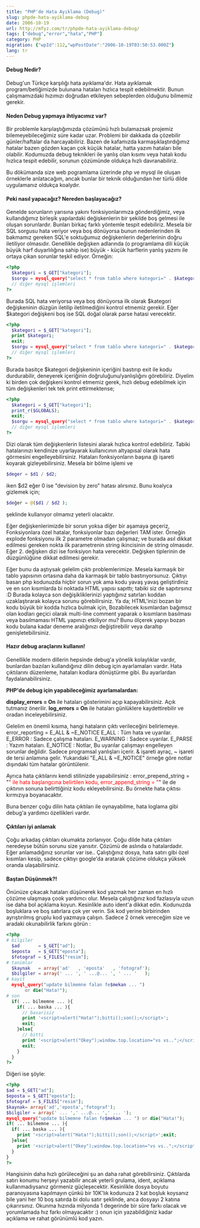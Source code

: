 ```yaml
---
title: "PHP'de Hata Ayıklama (Debug)"
slug: phpde-hata-ayiklama-debug
date: 2006-10-19
url: http://mfyz.com/tr/phpde-hata-ayiklama-debug/
tags: ["debug","error","hata","PHP"]
category: PHP
migration: {"wpId":112,"wpPostDate":"2006-10-19T03:50:53.000Z"}
lang: tr
---
```


#### Debug Nedir?

Debug'un Türkçe karşılığı hata ayıklama'dır. Hata ayıklamak program/betiğimizde bulunana hataları hızlıca tespit edebilmektir. Bunun çalışmamızdaki hızımızı doğrudan etkileyen sebeplerden olduğunu bilmemiz gerekir.

#### Neden Debug yapmaya ihtiyacımız var?

Bir problemle karşılaştığımızda çözümünü hızlı bulamazsak projemiz bilemeyebileceğimiz süre kadar uzar. Problemi bir dakkada da çözebilir günler/haftalar da harcayabiliriz. Bazen de kafamızda karmaşıklaştırdığımız hatalar bazen gözden kaçan çok küçük hatalar, hatta yazım hataları bile olabilir. Kodumuzda debug teknikleri ile yanlış olan kısımı veya hatalı kodu hızlıca tespit edebilir, sorunun çözümünde oldukça hızlı davranabiliriz.

Bu dökümanda size web pogramlama üzerinde php ve mysql ile oluşan örneklerle anlatacağım, ancak bunlar bir teknik olduğundan her türlü dilde uygulamanız oldukça koalydır.

#### Peki nasıl yapacağız? Nereden başlayacağız?

Genelde sorunların yarısına yakını fonksiyonlarımıza gönderdiğimiz, veya kullandığımız birleşik yapılardaki değişkenlerin bir şekilde boş gelmesi ile oluşan sorunlardır. Bunları birkaç farklı yöntemle tespit edebiliriz. Mesela bir SQL sorgusu hata veriyor veya boş dönüyorsa bunun nedenlerinden ilk bakmamız gereken SQL'e soktuğumuz değişkenlerin değerlerinin doğru iletiliyor olmasıdır. Genellikle değişken adlarında (o programlama dili küçük büyük harf duyarlılığına sahip ise) büyük - küçük harflerin yanlış yazımı ile ortaya çıkan sorunlar teşkil ediyor. Örneğin:

```php
<?php
  $kategori = $_GET["kategori"];
  $sorgu = mysql_query("select * from tablo where kategori=" . $kategori);
  // diğer mysql işlemleri
?>

```

Burada SQL hata veriyorsa veya boş dönüyorsa ilk olarak $kategori değişkeninin düzgün iletilip iletilmediğini kontrol etmemiz gerekir. Eğer $kategori değişkeni boş ise SQL doğal olarak parse hatasi verecektir.

```php
<?php
  $kategori = $_GET["kategori"];
  print $kategori;
  exit;
  $sorgu = mysql_query("select * from tablo where kategori=" . $kategori);
  // diğer mysql işlemleri
?>

```

Burada basitçe $kategori değişkeninin içeriğini bastırıp exit ile kodu durdurabilir, deneyerek içeriğinin doğruluğunu/yanlışlığını görebiliriz. Diyelim ki birden çok değişkeni kontrol etmemiz gerek, hızlı debug edebilmek için tüm değişkenleri tek tek print ettirmektense;

```php
<?php
  $kategori = $_GET["kategori"];
  print_r($GLOBALS);
  exit;
  $sorgu = mysql_query("select * from tablo where kategori=" . $kategori);
  // diğer mysql işlemleri
?>

```

Dizi olarak tüm değişkenlerin listesini alarak hızlıca kontrol edebiliriz. Tabiki hatalarınızı kendinize uyarlayarak kullanıcının altyapısal olarak hata görmesini engelleyebilirsiniz. Hataları fonksiyonların başına @ işareti koyarak gizleyebilirsiniz. Mesela bir bölme işlemi ve

```php
$deger = $d1 / $d2;

```

iken $d2 eğer 0 ise "devision by zero" hatası alırsınız. Bunu koalyca gizlemek için;

```php
$değer = @($d1 / $d2 );

```

şeklinde kullanıyor olmamız yeterli olacaktır.

Eğer değişkenlerimizde bir sorun yoksa diğer bir aşamaya geçeriz, Fonksiyonlara özel hatalar, fonksiyonlar bazı değerleri TAM ister. Örneğin explode fonksiyonu ilk 2 parametre olmadan çalışmaz; ve burada asıl dikkat edilmesi gereken nokta ilk parametrenin string ikincisinin de string olmasıdır. Eğer 2. değişken dizi ise fonksiyon hata verecektir. Değişken tiplerinin de düzgünlüğüne dikkat edilmesi gerekir.

Eğer bunu da aştıysak gelelim çıktı problemlerimize. Mesela karmaşık bir tablo yapısının ortasına daha da karmaşık bir tablo bastırıyorsunuz. Çıktıyı basan php kodunuzda hiçbir sorun yok ama kodu yavaş yavaş geliştirdiniz ve en son kısımlarda bi noktada HTML yapısı sapıttı; tabiki siz de sapıtırsınız :D Burada kolayca son değişikliklerinizi yaptığınız satırları koddan uzaklaştırarak kolayca sorunu görebilirsiniz. Ya da; HTML'inizi bozan bir kodu büyük bir kodda hızlıca bulmak için, Bozabilecek kısımlardan bağımsız olan kodları geçici olarak multi-line comment yaparak o kısımların basılması veya basılmaması HTML yapınızı etkiliyor mu? Bunu ölçerek yapıyı bozan kodu bulana kadar deneme aralığınızı değiştirebilir veya daraltıp genişletebilirsiniz.

#### Hazır debug araçlarını kullanın!

Genellikle modern dillerin hepsinde debug'a yönelik kolaylıklar vardır, bunlardan bazıları kullandığınız dilin debug için ayarlamaları vardır. Hata çıktılarını düzenleme, hataları kodlara dönüştürme gibi. Bu ayarlardan faydalanabilirsiniz.

**PHP'de debug için yapabileceğimiz ayarlamalardan:**

**display_errors = On** ile hataları gösterimini açıp kapayabilirsiniz. Açık tutmanız önerilir. **log_errors = On** ile hataları günlüklere kaydettirebilir ve oradan inceleyebilirsiniz.

Gelelim en önemli kısıma, hangi hataların çıktı verileceğini belirlemeye. error_reporting = E_ALL & ~E_NOTICE E_ALL : Tüm hata ve uyarılar. E_ERROR : Sadece çalışma hataları. E_WARNING : Sadece uyarılar. E_PARSE : Yazım hataları. E_NOTICE : Notlar, Bu uyarılar çalışmayı engelleyen sorunlar değildir. Sadece programsal yanlışları içerir. & işareti ayraç, ~ işareti de tersi anlamına gelir. Yukarıdaki "E_ALL & ~E_NOTICE" örneğe göre notlar dışındaki tüm hatalar görüntülenir.

Ayrıca hata çıktılarını kendi stilinizde yapabilirsiniz : error_prepend_string = "<font color=ff0000>" ile hata başlangcına belirtilen kodu, error_append_string = "</font>" ile de çıktının sonuna belirttiğiniz kodu ekleyebilirsiniz. Bu örnekte hata çıktısı kırmızıya boyanacaktır.

Buna benzer çoğu dilin hata çıktıları ile oynayabilme, hata loglama gibi debug'a yardımcı özellikleri vardır.

#### Çıktıları iyi anlamak

Çoğu arkadaş çıktıları okumakta zorlanıyor. Çoğu dilde hata çıktıları neredeyse bütün sorunu size yansıtır. Çözümü de aslında o hatalardadır. Eğer anlamadığınız sorunlar var ise.. Çalıştığınız dosya, hata satırı gibi özel kısımları kesip, sadece çıktıyı google'da aratarak çözüme oldukça yüksek oranda ulaşabilirsiniz.

#### Baştan Düşünmek?!

Önünüze çıkacak hataları düşünerek kod yazmak her zaman en hızlı çözüme ulaşmaya çook yardımcı olur. Mesela çalıştığınız kod fazlasıyla uzun ise daha bol açıklama koyun. Kesinlikle auto ident'a dikkat edin. Kodunuzda boşluklara ve boş satırlara çok yer verin. Sık kod yerine birbirinden ayrıştırılmış gruplu kod yazmaya çalışın. Sadece 2 örnek vereceğim size ve aradaki okunabilirlik farkını görün :

```php
<?php
# bilgiler
  $ad       = $_GET["ad"];
  $eposta   = $_GET["eposta"];
  $fotograf = $_FILES["resim"];
# tanimlar
  $kaynak   = array('ad'   , 'eposta'   , 'fotograf');
  $bilgiler = array(' ... ', ' ...@... ', ' ... '   );
# kayit
  mysql_query("update bilmemne falan fe$mekan ... ")
       or die("Hata!");
# son
  if( ... bilmemne ... ){
    if( ... baska ... ){
      // basarisiz
      print '<script>alert("Hata!");bitti();son();</script>';
      exit;
    }else{
      // bitti
      print '<script>alert("Okey");window.top.location="vs vs..";</script>';
      exit;
    }
  }
?>

```

Diğeri ise şöyle:

```php
<?php
$ad = $_GET["ad"];
$eposta = $_GET["eposta"];
$fotograf = $_FILES["resim"];
$kaynak= array('ad','eposta','fotograf');
$bilgiler = array(' ... ',' ...@... ',' ... ');
mysql_query("update bilmemne falan fe$mekan ... ") or die("Hata!");
if( ... bilmemne ... ){
  if( ... baska ... ){
    print '<script>alert("Hata!");bitti();son();</script>';exit;
  }else{
    print '<script>alert("Okey");window.top.location="vs vs..";</script>';exit;
  }
}
?>

```

Hangisinin daha hızlı görüleceğini şu an daha rahat görebilirsiniz. Çıktılarda satırı konumu herşeyi yazabilir ancak yeterli grulama, ident, açıklama kullanmadıysanız görmeniz güçleşecektir. Kesinlikle dosya boyutu paranoyasına kapılmayın çünkü bir 10K'lık kodunuza 2 kat boşluk koysanız bile yani her 10 boş satırda bi dolu satır şeklinde, anca dosyayı 2 katına çıkarırsınız. Okunma hızında milyonda 1 degerinde bir süre farkı olacak ve yorumlamada hız farkı olmayacaktır :) onun için yazabildiğiniz kadar açıklama ve rahat görünümlü kod yazın.